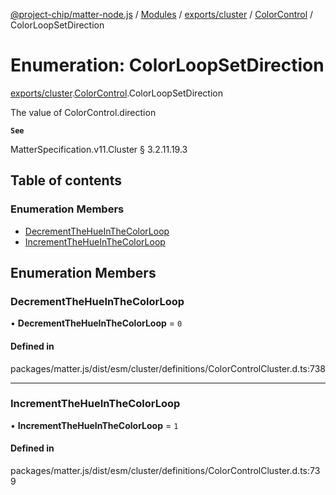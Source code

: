 [@project-chip/matter-node.js](../README.md) / [Modules](../modules.md) / [exports/cluster](../modules/exports_cluster.md) / [ColorControl](../modules/exports_cluster.ColorControl.md) / ColorLoopSetDirection

# Enumeration: ColorLoopSetDirection

[exports/cluster](../modules/exports_cluster.md).[ColorControl](../modules/exports_cluster.ColorControl.md).ColorLoopSetDirection

The value of ColorControl.direction

**`See`**

MatterSpecification.v11.Cluster § 3.2.11.19.3

## Table of contents

### Enumeration Members

- [DecrementTheHueInTheColorLoop](exports_cluster.ColorControl.ColorLoopSetDirection.md#decrementthehueinthecolorloop)
- [IncrementTheHueInTheColorLoop](exports_cluster.ColorControl.ColorLoopSetDirection.md#incrementthehueinthecolorloop)

## Enumeration Members

### DecrementTheHueInTheColorLoop

• **DecrementTheHueInTheColorLoop** = ``0``

#### Defined in

packages/matter.js/dist/esm/cluster/definitions/ColorControlCluster.d.ts:738

___

### IncrementTheHueInTheColorLoop

• **IncrementTheHueInTheColorLoop** = ``1``

#### Defined in

packages/matter.js/dist/esm/cluster/definitions/ColorControlCluster.d.ts:739
